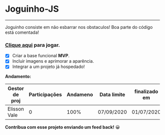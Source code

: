 # Joguinho-JS
---
Joguinho consiste em não esbarrar nos obstaculos!
Boa parte do código está comentada!
### [Clique aqui](https://elissonlimavale.github.io/Joguinho-Bird-JS/jogo.html) para jogar.

- [x] Criar a base funcional **MVP**.
- [x] Incluir imagens e aprimorar a aparência.
- [x] Integrar a um projeto já hospedado!

**Andamento:**

Gestor de proj | Participações | Andameno | Data limite | finalizado em | versão
--- | --- | --- | --- | --- | ---
Elisson Vale | 0 | 100% | 07/09/2020 | 01/07/2020 | 2.0

**Contribua com esse projeto enviando um feed back!** :grinning:

